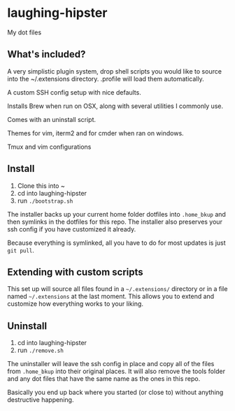 laughing-hipster
================

My dot files

## What's included?

A very simplistic plugin system, drop shell scripts you would like to source into the ~/.extensions directory. .profile will load them automatically.

A custom SSH config setup with nice defaults.

Installs Brew when run on OSX, along with several utilities I commonly use.

Comes with an uninstall script.

Themes for vim, iterm2 and for cmder when ran on windows.

Tmux and vim configurations

## Install

1. Clone this into ~
2. cd into laughing-hipster
3. run `./bootstrap.sh`

The installer backs up your current home folder dotfiles into `.home_bkup` and then symlinks in the dotfiles for this repo. The installer also preserves your ssh config if you have customized it already.

Because everything is symlinked, all you have to do for most updates is just `git pull`.

## Extending with custom scripts

This set up will source all files found in a `~/.extensions/` directory or in a file named `~/.extensions` at the last moment. This allows you to extend and customize how everything works to your liking.

## Uninstall
 
1. cd into laughing-hipster
2. run `./remove.sh`


The uninstaller will leave the ssh config in place and copy all of the files from `.home_bkup` into their original places. It will also remove the tools folder and any dot files that have the same name as the ones in this repo. 

Basically you end up back where you started (or close to) without anything destructive happening.
